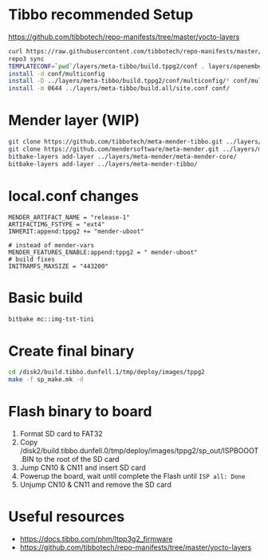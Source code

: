 # Tibbo recommended Setup
https://github.com/tibbotech/repo-manifests/tree/master/yocto-layers
```bash
curl https://raw.githubusercontent.com/tibbotech/repo-manifests/master/clone.sh > ./clone.sh && chmod 0755 ./clone.sh && ./clone.sh
repo3 sync
TEMPLATECONF=`pwd`/layers/meta-tibbo/build.tppg2/conf . layers/openembedded-core/oe-init-build-env ./build.tppg2
install -d conf/multiconfig
install -D ../layers/meta-tibbo/build.tppg2/conf/multiconfig/* conf/multiconfig/
install -m 0644 ../layers/meta-tibbo/build.all/site.conf conf/

```

# Mender layer (WIP)
```bash
git clone https://github.com/tibbotech/meta-mender-tibbo.git ../layers/meta-mender-tibbo
git clone https://github.com/mendersoftware/meta-mender.git ../layers/meta-mender -b dunfell
bitbake-layers add-layer ../layers/meta-mender/meta-mender-core/
bitbake-layers add-layer ../layers/meta-mender-tibbo/
```

# local.conf changes
```
MENDER_ARTIFACT_NAME = "release-1"
ARTIFACTIMG_FSTYPE = "ext4"
INHERIT:append:tppg2 += "mender-uboot"

# instead of mender-vars
MENDER_FEATURES_ENABLE:append:tppg2 = " mender-uboot"
# build fixes
INITRAMFS_MAXSIZE = "443200"

```

# Basic build
```bash
bitbake mc::img-tst-tini
```

# Create final binary
```bash
cd /disk2/build.tibbo.dunfell.1/tmp/deploy/images/tppg2
make -f sp_make.mk -d
```

# Flash binary to board
1. Format SD card to FAT32
2. Copy /disk2/build.tibbo.dunfell.0/tmp/deploy/images/tppg2/sp_out/ISPBOOOT.BIN to the root of the SD card
3. Jump CN10 & CN11 and insert SD card
4. Powerup the board, wait until complete the Flash until `ISP all: Done`
5. Unjump CN10 & CN11 and remove the SD card

# Useful resources
- https://docs.tibbo.com/phm/ltpp3g2_firmware
- https://github.com/tibbotech/repo-manifests/tree/master/yocto-layers
